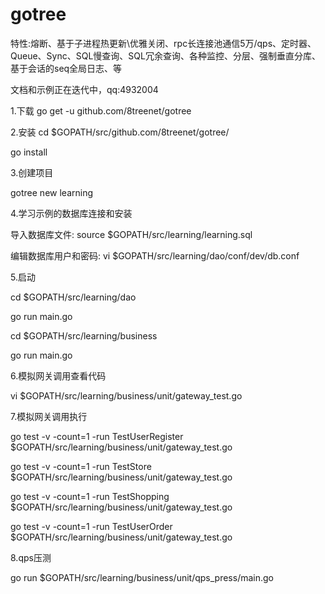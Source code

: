 # gotree
特性:熔断、基于子进程热更新\优雅关闭、rpc长连接池通信5万/qps、定时器、Queue、Sync、SQL慢查询、SQL冗余查询、各种监控、分层、强制垂直分库、基于会话的seq全局日志、等


文档和示例正在迭代中，qq:4932004


1.下载
go get -u github.com/8treenet/gotree


2.安装
cd $GOPATH/src/github.com/8treenet/gotree/

go install


3.创建项目

gotree new learning

4.学习示例的数据库连接和安装

导入数据库文件: 
source $GOPATH/src/learning/learning.sql

编辑数据库用户和密码: 
vi $GOPATH/src/learning/dao/conf/dev/db.conf


5.启动

cd $GOPATH/src/learning/dao

go run main.go

cd $GOPATH/src/learning/business

go run main.go



6.模拟网关调用查看代码

vi $GOPATH/src/learning/business/unit/gateway_test.go

7.模拟网关调用执行

go test -v -count=1 -run TestUserRegister $GOPATH/src/learning/business/unit/gateway_test.go

go test -v -count=1 -run TestStore $GOPATH/src/learning/business/unit/gateway_test.go

go test -v -count=1 -run TestShopping $GOPATH/src/learning/business/unit/gateway_test.go

go test -v -count=1 -run TestUserOrder $GOPATH/src/learning/business/unit/gateway_test.go


8.qps压测

go run $GOPATH/src/learning/business/unit/qps_press/main.go

